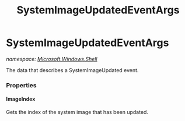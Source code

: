﻿---
title: SystemImageUpdatedEventArgs
---

# SystemImageUpdatedEventArgs
_namespace: [Microsoft.Windows.Shell](N-Microsoft.Windows.Shell.html)_

The data that describes a SystemImageUpdated event.



### Properties

#### ImageIndex
Gets the index of the system image that has been updated.

